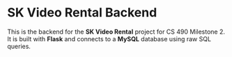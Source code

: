 # SK Video Rental Backend

This is the backend for the **SK Video Rental** project for CS 490 Milestone 2.  
It is built with **Flask** and connects to a **MySQL** database using raw SQL queries.  
